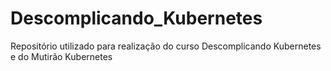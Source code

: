 # Descomplicando_Kubernetes
Repositório utilizado para realização do curso Descomplicando Kubernetes e do Mutirão Kubernetes
